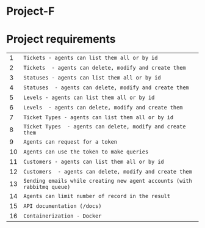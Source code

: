 # Project-F

# Project requirements
|                |                               |
|----------------|-------------------------------|
|1|`Tickets - agents can list them all or by id` |
|2|`Tickets  - agents can delete, modify and create them` |
|3|`Statuses - agents can list them all or by id` |
|4|`Statuses  - agents can delete, modify and create them` |
|5|`Levels - agents can list them all or by id` |
|6|`Levels  - agents can delete, modify and create them` |
|7|`Ticket Types - agents can list them all or by id`|
|8|`Ticket Types  - agents can delete, modify and create them`|
|9|`Agents can request for a token`|
|10|`Agents can use the token to make queries`|
|11|`Customers - agents can list them all or by id`|
|12|`Customers  - agents can delete, modify and create them`|
|13|`Sending emails while creating new agent accounts (with rabbitmq queue)`|
|14|`Agents can limit number of record in the result`|
|15|`API documentation (/docs)`|
|16|`Containerization - Docker`|